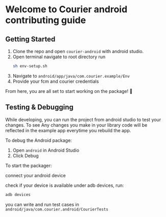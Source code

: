 # Welcome to Courier android contributing guide

## Getting Started

1. Clone the repo and open `courier-android` with android studio.
2. Open terminal navigate to root directory run 
 	```bash 
	sh env-setup.sh
	```
3. Navigate to ``android/app/java/com.courier.example/Env``
4. Provide your fcm and courier credentials

From here, you are all set to start working on the package! 🙌

## Testing & Debugging

While developing, you can run the project from android studio to test your changes. To see
Any changes you make in your library code will be reflected in the example app everytime you rebuild the app.

To debug the Android package:
1. Open `android` in Android Studio
2. Click Debug

To start the packager:

connect your android device

check if your device is available under adb devices, run:

```sh
adb devices
```
you can write and run test cases in ``android/java/com.courier.android/CourierTests``
